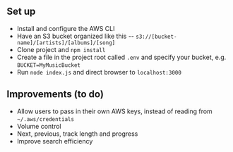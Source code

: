 ## Set up
* Install and configure the AWS CLI
* Have an S3 bucket organized like this -- `s3://[bucket-name]/[artists]/[albums]/[song]`
* Clone project and `npm install`
* Create a file in the project root called `.env` and specify your bucket, e.g. `BUCKET=MyMusicBucket`
* Run `node index.js` and direct browser to `localhost:3000`

## Improvements (to do)
* Allow users to pass in their own AWS keys, instead of reading from `~/.aws/credentials`
* Volume control
* Next, previous, track length and progress
* Improve search efficiency  
